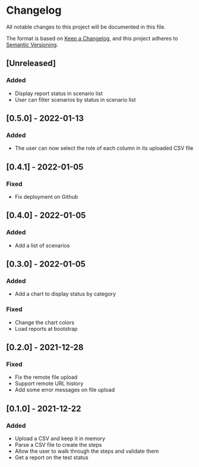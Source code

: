 # Changelog

All notable changes to this project will be documented in this file.

The format is based on [Keep a Changelog](https://keepachangelog.com/en/1.0.0/),
and this project adheres to [Semantic Versioning](https://semver.org/spec/v2.0.0.html).

## [Unreleased]

### Added

- Display report status in scenario list
- User can filter scenarios by status in scenario list

## [0.5.0] - 2022-01-13

### Added

- The user can now select the role of each column in its uploaded CSV file

## [0.4.1] - 2022-01-05

### Fixed

- Fix deployment on Github

## [0.4.0] - 2022-01-05

### Added

- Add a list of scenarios

## [0.3.0] - 2022-01-05

### Added

- Add a chart to display status by category

### Fixed

- Change the chart colors
- Load reports at bootstrap

## [0.2.0] - 2021-12-28

### Fixed

- Fix the remote file upload
- Support remote URL history
- Add some error messages on file upload

## [0.1.0] - 2021-12-22

### Added

- Upload a CSV and keep it in memory
- Parse a CSV file to create the steps
- Allow the user to walk through the steps and validate them
- Get a report on the test status
